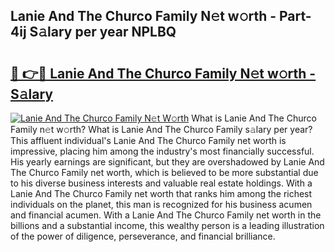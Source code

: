 ## Lanie And The Churco Family N𝚎t w𝚘rth - Part-4ij S𝚊lary per year NPLBQ

# <h2><a href="http://gc585t.nevu.top/?p=Lanie+And+The+Churco+Family">🔗 👉🔴 Lanie And The Churco Family N𝚎t w𝚘rth - S𝚊lary</a></h2>

[![Lanie And The Churco Family N𝚎t W𝚘rth](https://i.imgur.com/Oavwk0R.jpeg)](http://gc585t.nevu.top/?p=Lanie+And+The+Churco+Family)
What is Lanie And The Churco Family n𝚎t w𝚘rth? What is Lanie And The Churco Family s𝚊lary per year?
This affluent individual's Lanie And The Churco Family net worth is impressive, placing him among the industry's most financially successful. His yearly earnings are significant, but they are overshadowed by Lanie And The Churco Family net worth, which is believed to be more substantial due to his diverse business interests and valuable real estate holdings. With a Lanie And The Churco Family net worth that ranks him among the richest individuals on the planet, this man is recognized for his business acumen and financial acumen. With a Lanie And The Churco Family net worth in the billions and a substantial income, this wealthy person is a leading illustration of the power of diligence, perseverance, and financial brilliance.
